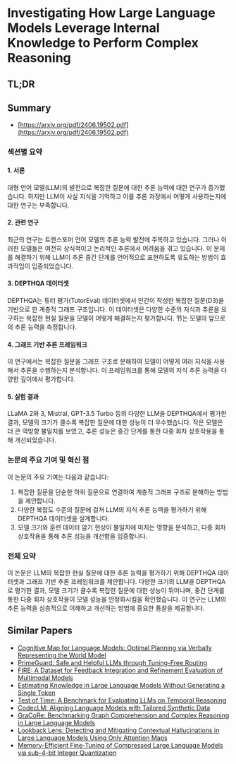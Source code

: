 # Investigating How Large Language Models Leverage Internal Knowledge to Perform Complex Reasoning
## TL;DR
## Summary
- [https://arxiv.org/pdf/2406.19502.pdf](https://arxiv.org/pdf/2406.19502.pdf)

### 섹션별 요약

#### 1. 서론
대형 언어 모델(LLM)의 발전으로 복잡한 질문에 대한 추론 능력에 대한 연구가 증가했습니다. 하지만 LLM이 사실 지식을 기억하고 이를 추론 과정에서 어떻게 사용하는지에 대한 연구는 부족합니다.

#### 2. 관련 연구
최근의 연구는 트랜스포머 언어 모델의 추론 능력 발전에 주목하고 있습니다. 그러나 이러한 모델들은 여전히 상식적이고 논리적인 추론에서 어려움을 겪고 있습니다. 이 문제를 해결하기 위해 LLM이 추론 중간 단계를 언어적으로 표현하도록 유도하는 방법이 효과적임이 입증되었습니다.

#### 3. DEPTHQA 데이터셋
DEPTHQA는 튜터 평가(TutorEval) 데이터셋에서 인간이 작성한 복잡한 질문(D3)을 기반으로 한 계층적 그래프 구조입니다. 이 데이터셋은 다양한 수준의 지식과 추론을 요구하는 복잡한 현실 질문을 모델이 어떻게 해결하는지 평가합니다. 节는 모델의 앞으로의 추론 능력을 측정합니다.

#### 4. 그래프 기반 추론 프레임워크
이 연구에서는 복잡한 질문을 그래프 구조로 분해하여 모델이 어떻게 여러 지식을 사용해서 추론을 수행하는지 분석합니다. 이 프레임워크를 통해 모델의 지식 추론 능력을 다양한 깊이에서 평가합니다.

#### 5. 실험 결과
LLaMA 2와 3, Mistral, GPT-3.5 Turbo 등의 다양한 LLM을 DEPTHQA에서 평가한 결과, 모델의 크기가 클수록 복잡한 질문에 대한 성능이 더 우수했습니다. 작은 모델은 더 큰 역방향 불일치를 보였고, 추론 성능은 중간 단계를 통한 다중 회차 상호작용을 통해 개선되었습니다.

### 논문의 주요 기여 및 혁신 점
이 논문의 주요 기여는 다음과 같습니다:
1. 복잡한 질문을 단순한 하위 질문으로 연결하여 계층적 그래프 구조로 분해하는 방법을 제안합니다.
2. 다양한 복잡도 수준의 질문에 걸쳐 LLM의 지식 추론 능력을 평가하기 위해 DEPTHQA 데이터셋을 설계합니다.
3. 모델 크기와 훈련 데이터 암기 현상이 불일치에 미치는 영향을 분석하고, 다중 회차 상호작용을 통해 추론 성능을 개선함을 입증합니다.

### 전체 요약
이 논문은 LLM의 복잡한 현실 질문에 대한 추론 능력을 평가하기 위해 DEPTHQA 데이터셋과 그래프 기반 추론 프레임워크를 제안합니다. 다양한 크기의 LLM을 DEPTHQA로 평가한 결과, 모델 크기가 클수록 복잡한 질문에 대한 성능이 뛰어나며, 중간 단계를 통한 다중 회차 상호작용이 모델 성능을 안정화시킴을 확인했습니다. 이 연구는 LLM의 추론 능력을 심층적으로 이해하고 개선하는 방법에 중요한 통찰을 제공합니다.

## Similar Papers
- [Cognitive Map for Language Models: Optimal Planning via Verbally Representing the World Model](2406.15275.md)
- [PrimeGuard: Safe and Helpful LLMs through Tuning-Free Routing](2407.16318.md)
- [FIRE: A Dataset for Feedback Integration and Refinement Evaluation of Multimodal Models](2407.11522.md)
- [Estimating Knowledge in Large Language Models Without Generating a Single Token](2406.12673.md)
- [Test of Time: A Benchmark for Evaluating LLMs on Temporal Reasoning](2406.09170.md)
- [CodecLM: Aligning Language Models with Tailored Synthetic Data](2404.05875.md)
- [GraCoRe: Benchmarking Graph Comprehension and Complex Reasoning in Large Language Models](2407.02936.md)
- [Lookback Lens: Detecting and Mitigating Contextual Hallucinations in Large Language Models Using Only Attention Maps](2407.07071.md)
- [Memory-Efficient Fine-Tuning of Compressed Large Language Models via sub-4-bit Integer Quantization](2305.14152.md)
